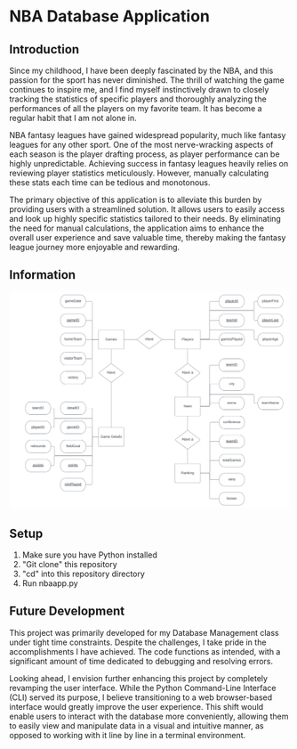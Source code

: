 # NBA Database Application

## Introduction

Since my childhood, I have been deeply fascinated by the NBA, and this passion for the sport has never diminished. The thrill of watching the game continues to inspire me, and I find myself instinctively drawn to closely tracking the statistics of specific players and thoroughly analyzing the performances of all the players on my favorite team. It has become a regular habit that I am not alone in.

NBA fantasy leagues have gained widespread popularity, much like fantasy leagues for any other sport. One of the most nerve-wracking aspects of each season is the player drafting process, as player performance can be highly unpredictable. Achieving success in fantasy leagues heavily relies on reviewing player statistics meticulously. However, manually calculating these stats each time can be tedious and monotonous.

The primary objective of this application is to alleviate this burden by providing users with a streamlined solution. It allows users to easily access and look up highly specific statistics tailored to their needs. By eliminating the need for manual calculations, the application aims to enhance the overall user experience and save valuable time, thereby making the fantasy league journey more enjoyable and rewarding.

## Information

![ER Diagram](/Files/ER%20Diagram-1.png)

## Setup

1. Make sure you have Python installed
2. "Git clone" this repository
3. "cd" into this repository directory
4. Run nbaapp.py

## Future Development

This project was primarily developed for my Database Management class under tight time constraints. Despite the challenges, I take pride in the accomplishments I have achieved. The code functions as intended, with a significant amount of time dedicated to debugging and resolving errors.

Looking ahead, I envision further enhancing this project by completely revamping the user interface. While the Python Command-Line Interface (CLI) served its purpose, I believe transitioning to a web browser-based interface would greatly improve the user experience. This shift would enable users to interact with the database more conveniently, allowing them to easily view and manipulate data in a visual and intuitive manner, as opposed to working with it line by line in a terminal environment.